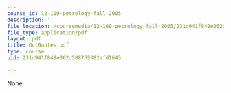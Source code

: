 ```yaml
---
course_id: 12-109-petrology-fall-2005
description: ''
file_location: /coursemedia/12-109-petrology-fall-2005/231d941f849e062d508755382afd1643_Oct6notes.pdf
file_type: application/pdf
layout: pdf
title: Oct6notes.pdf
type: course
uid: 231d941f849e062d508755382afd1643

---
```

None